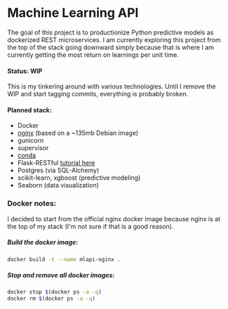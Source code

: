 # Machine Learning API
The goal of this project is to productionize Python predictive models as dockerized REST microservices. I am currently exploring this project from the top of the stack going downward simply because that is where I am currently getting the most return on learnings per unit time.

#### Status: WIP
This is my tinkering around with various technologies. Until I remove the WIP and start tagging commits, everything is probably broken.

#### Planned stack:
- Docker 
- [nginx](https://hub.docker.com/_/nginx/) (based on a ~135mb Debian image) 
- gunicorn
- supervisor
- [conda](http://conda.pydata.org/docs/intro.html)
- Flask-RESTful [tutorial here](http://blog.miguelgrinberg.com/post/designing-a-restful-api-with-python-and-flask)
- Postgres (via SQL-Alchemy)
- scikit-learn, xgboost (predictive modeling)
- Seaborn (data visualization)

### Docker notes:
I decided to start from the official nginx docker image because nginx is at the top of my stack (I'm not sure if that is a good reason). 

##### Build the docker image:
```bash
docker build -t --name mlapi-nginx .
```

##### Stop and remove all docker images:
```bash
docker stop $(docker ps -a -q)
docker rm $(docker ps -a -q)
```
